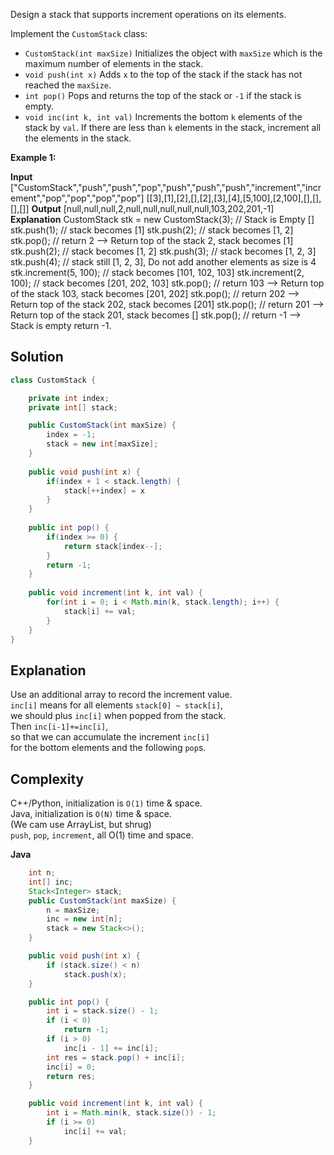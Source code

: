 Design a stack that supports increment operations on its elements.

Implement the `CustomStack` class:

- `CustomStack(int maxSize)` Initializes the object with `maxSize` which is the maximum number of elements in the stack.
- `void push(int x)` Adds `x` to the top of the stack if the stack has not reached the `maxSize`.
- `int pop()` Pops and returns the top of the stack or `-1` if the stack is empty.
- `void inc(int k, int val)` Increments the bottom `k` elements of the stack by `val`. If there are less than `k` elements in the stack, increment all the elements in the stack.

**Example 1:**

**Input**
["CustomStack","push","push","pop","push","push","push","increment","increment","pop","pop","pop","pop"]
[[3],[1],[2],[],[2],[3],[4],[5,100],[2,100],[],[],[],[]]
**Output**
[null,null,null,2,null,null,null,null,null,103,202,201,-1]
**Explanation**
CustomStack stk = new CustomStack(3); // Stack is Empty []
stk.push(1);                          // stack becomes [1]
stk.push(2);                          // stack becomes [1, 2]
stk.pop();                            // return 2 --> Return top of the stack 2, stack becomes [1]
stk.push(2);                          // stack becomes [1, 2]
stk.push(3);                          // stack becomes [1, 2, 3]
stk.push(4);                          // stack still [1, 2, 3], Do not add another elements as size is 4
stk.increment(5, 100);                // stack becomes [101, 102, 103]
stk.increment(2, 100);                // stack becomes [201, 202, 103]
stk.pop();                            // return 103 --> Return top of the stack 103, stack becomes [201, 202]
stk.pop();                            // return 202 --> Return top of the stack 202, stack becomes [201]
stk.pop();                            // return 201 --> Return top of the stack 201, stack becomes []
stk.pop();                            // return -1 --> Stack is empty return -1.

## Solution

```java
class CustomStack {

    private int index;
    private int[] stack;

    public CustomStack(int maxSize) {
        index = -1;
        stack = new int[maxSize];
    }
    
    public void push(int x) {
        if(index + 1 < stack.length) {
            stack[++index] = x
        }
    }
    
    public int pop() {
        if(index >= 0) {
            return stack[index--];
        }
        return -1;
    }
    
    public void increment(int k, int val) {
        for(int i = 0; i < Math.min(k, stack.length); i++) {
            stack[i] += val;
        }
    }
}
```

## **Explanation**

Use an additional array to record the increment value.  
`inc[i]` means for all elements `stack[0] ~ stack[i]`,  
we should plus `inc[i]` when popped from the stack.  
Then `inc[i-1]+=inc[i]`,  
so that we can accumulate the increment `inc[i]`  
for the bottom elements and the following `pop`s.  
  

## **Complexity**

C++/Python, initialization is `O(1)` time & space.  
Java, initialization is `O(N)` time & space.  
(We cam use ArrayList, but shrug)  
`push`, `pop`, `increment`, all O(1) time and space.  
  

**Java**
```java
    int n;
    int[] inc;
    Stack<Integer> stack;
    public CustomStack(int maxSize) {
        n = maxSize;
        inc = new int[n];
        stack = new Stack<>();
    }

    public void push(int x) {
        if (stack.size() < n)
            stack.push(x);
    }

    public int pop() {
        int i = stack.size() - 1;
        if (i < 0)
            return -1;
        if (i > 0)
            inc[i - 1] += inc[i];
        int res = stack.pop() + inc[i];
        inc[i] = 0;
        return res;
    }

    public void increment(int k, int val) {
        int i = Math.min(k, stack.size()) - 1;
        if (i >= 0)
            inc[i] += val;
    }
```

